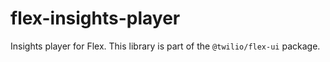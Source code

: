 # flex-insights-player

Insights player for Flex. This library is part of the `@twilio/flex-ui` package.

